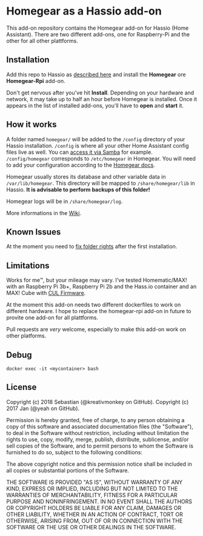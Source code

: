 # Homegear as a Hassio add-on

This add-on repository contains the Homegear add-on for Hassio (Home Assistant). There are two different add-ons, one for Raspberry-Pi and the other for all other plattforms. 

## Installation

Add this repo to Hassio as [described here](https://home-assistant.io/hassio/installing_third_party_addons/) and install the **Homegear** ore **Homegear-Rpi** add-on.

Don't get nervous after you've hit **Install**. Depending on your hardware and network, it may take up to half an hour before Homegear is installed. Once it appears in the list of installed add-ons, you'll have to **open** and **start** it.

## How it works

A folder named `homegear/` will be added to the `/config` directory of your Hassio installation. `/config` is where all your other Home Assistant config files live as well. You can [access it via Samba](https://home-assistant.io/addons/samba/) for example. `/config/homegear` corresponds to `/etc/homegear` in Homegear. You will need to add your configuration according to the [Homegear docs](https://doc.homegear.eu/data/homegear/configuration.html).

Homegear usually stores its database and other variable data in `/var/lib/homegear`. This directory will be mapped to `/share/homegear/lib` in Hassio. **It is advisable to perform backups of this folder!**

Homegear logs will be in `/share/homegear/log`.

More informations in the [Wiki](https://github.com/kreativmonkey/hassio-addons/wiki).

## Known Issues

At the moment you need to [fix folder rights]( https://community.home-assistant.io/t/homegear-add-on-for-hassio/35169/19?u=kreativmonkey) after the first installation.

## Limitations

Works for me™, but your mileage may vary. I've tested Homematic/MAX! with an Raspberry Pi 3b+, Raspberry Pi 2b and the Hass.io container and an MAX! Cube with [CUL Firmware](https://community.home-assistant.io/t/converting-a-max-cube-to-cul-cun-to-use-with-home-assistant/74218).

At the moment this add-on needs two different dockerfiles to work on different hardware. I hope to replace the homegear-rpi add-on in future to provite one add-on for all plattforms.

Pull requests are *very* welcome, especially to make this add-on work on other platforms.

## Debug

```
docker exec -it <mycontainer> bash
```

## License

Copyright (c) 2018 Sebastian (@kreativmonkey on GitHub).
Copyright (c) 2017 Jan (@yeah on GitHub).

Permission is hereby granted, free of charge, to any person obtaining
a copy of this software and associated documentation files (the
"Software"), to deal in the Software without restriction, including
without limitation the rights to use, copy, modify, merge, publish,
distribute, sublicense, and/or sell copies of the Software, and to
permit persons to whom the Software is furnished to do so, subject to
the following conditions:

The above copyright notice and this permission notice shall be
included in all copies or substantial portions of the Software.

THE SOFTWARE IS PROVIDED "AS IS", WITHOUT WARRANTY OF ANY KIND,
EXPRESS OR IMPLIED, INCLUDING BUT NOT LIMITED TO THE WARRANTIES OF
MERCHANTABILITY, FITNESS FOR A PARTICULAR PURPOSE AND
NONINFRINGEMENT. IN NO EVENT SHALL THE AUTHORS OR COPYRIGHT HOLDERS BE
LIABLE FOR ANY CLAIM, DAMAGES OR OTHER LIABILITY, WHETHER IN AN ACTION
OF CONTRACT, TORT OR OTHERWISE, ARISING FROM, OUT OF OR IN CONNECTION
WITH THE SOFTWARE OR THE USE OR OTHER DEALINGS IN THE SOFTWARE.
